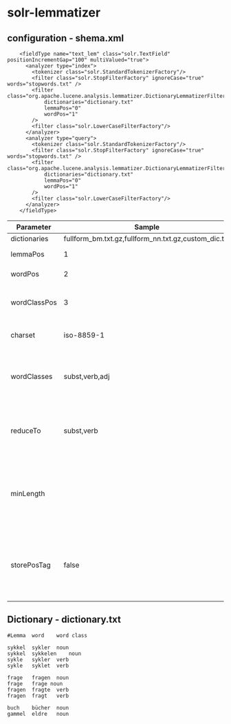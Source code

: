 # solr-lemmatizer

## configuration - shema.xml

```
    <fieldType name="text_lem" class="solr.TextField" positionIncrementGap="100" multiValued="true">
      <analyzer type="index">
        <tokenizer class="solr.StandardTokenizerFactory"/>
        <filter class="solr.StopFilterFactory" ignoreCase="true" words="stopwords.txt" />
        <filter class="org.apache.lucene.analysis.lemmatizer.DictionaryLemmatizerFilterFactory" 
        	dictionaries="dictionary.txt"
        	lemmaPos="0"
			wordPos="1" 
        />
        <filter class="solr.LowerCaseFilterFactory"/>
      </analyzer>
      <analyzer type="query">
        <tokenizer class="solr.StandardTokenizerFactory"/>
        <filter class="solr.StopFilterFactory" ignoreCase="true" words="stopwords.txt" />
        <filter class="org.apache.lucene.analysis.lemmatizer.DictionaryLemmatizerFilterFactory" 
        	dictionaries="dictionary.txt"
        	lemmaPos="0"
			wordPos="1" 
        />
        <filter class="solr.LowerCaseFilterFactory"/>
      </analyzer>
    </fieldType>
```

Parameter | Sample | Default | Description
------------|-------------|-------------|-------------
dictionaries|fullform_bm.txt.gz,fullform_nn.txt.gz,custom_dic.txt||
lemmaPos|1||Where to find the lemmas
wordPos|2||Where to find the words
wordClassPos|3||(optional) Where to find the word classes. 
charset|iso-8859-1|UTF-8|(optional) charset of the dic file
wordClasses|subst,verb,adj||which word class to add (note: bad parameter name, will be changed)
reduceTo|subst,verb||words with several stems get reduced to one in this order. Optionally
minLength|||(optional) word minimum length in dictionnary. Smaller words will be ignored.
storePosTag|false|false|(optional) if 'true' wordClassPos should be >0 and wordClasses shouldn't be empty


## Dictionary - dictionary.txt

```
#Lemma	word	word class

sykkel	sykler	noun
sykkel	sykkelen	noun
sykle	sykler	verb
sykle	syklet	verb

frage	fragen	noun
frage	frage noun
fragen	fragte	verb
fragen	fragt	verb

buch	bücher	noun
gammel	eldre	noun
```
